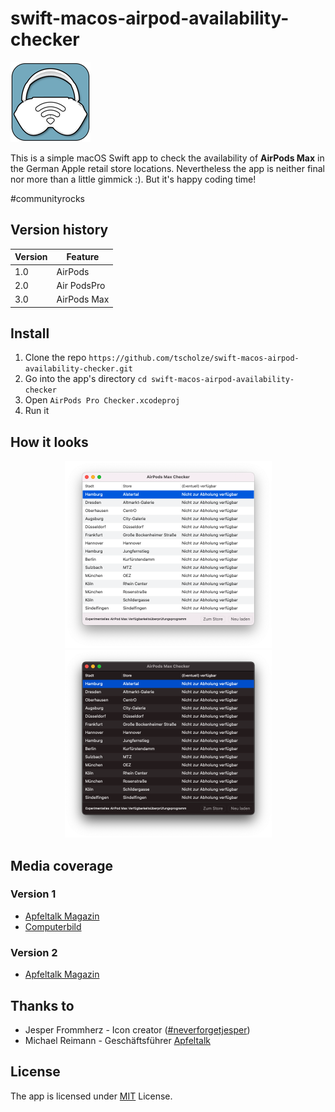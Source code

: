 # swift-macos-airpod-availability-checker

![Logo](docs/icon.png "Logo (Jesper Frommherz, Michael Reimann)")

This is a simple macOS Swift app to check the availability of **AirPods Max** in the German Apple retail store locations. 
Nevertheless the app is neither final nor more than a little gimmick :). But it's happy coding time!

#communityrocks

## Version history

|Version|Feature|
|-|-|
|1.0|AirPods|
|2.0|Air PodsPro|
|3.0|AirPods Max|

## Install
1. Clone the repo `https://github.com/tscholze/swift-macos-airpod-availability-checker.git`
2. Go into the app's directory `cd swift-macos-airpod-availability-checker`
4. Open `AirPods Pro Checker.xcodeproj`
5. Run it

## How it looks

<div style="text-align:center">
	<a href="docs/screenshot-light.png">
		<img src="docs/screenshot-light.png" height="300px" />
	</a>

<a href="docs/screenshot-dark.png">
		<img src="docs/screenshot-dark.png" height="300px" />
	</a>
</div>

## Media coverage
### Version 1
- [Apfeltalk Magazin](https://www.apfeltalk.de/magazin/news/airpods-verfuegbarkeit/) 
- [Computerbild](https://www.computerbild.de/artikel/cb-News-Internet-AirPods-ausverkauft-trotzdem-kaufen-18116593.html)

### Version 2
- [Apfeltalk Magazin](https://www.apfeltalk.de/magazin/in-eigener-sache/airpods-pro-checker-unsere-app-zeigt-euch-die-verfuegbarkeit-in-den-stores/)

## Thanks to
- Jesper Frommherz - Icon creator ([#neverforgetjesper](https://twitter.com/hashtag/neverforgetjesper))
- Michael Reimann - Geschäftsführer [Apfeltalk](https://apfeltalk.de)

## License
The app is licensed under [MIT](https://en.wikipedia.org/wiki/MIT_License) License.